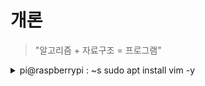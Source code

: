 # 개론 <br>

>"알고리즘 + 자료구조 = 프로그램"




<details><summary>pi@raspberrypi : ~s sudo apt install vim -y
</summary>
<table>
        <thead>
            <tr>
                <th>이름</th>
                <th>나이</th>
                <th>직업</th>
            </tr>
        </thead>
        <tbody>
            <tr>
                <td>김철수</td>
                <td>25</td>
                <td>개발자</td>
            </tr>
            <tr>
                <td>이영희</td>
                <td>30</td>
                <td>디자이너</td>
            </tr>
            <tr>
                <td>박민수</td>
                <td>28</td>
                <td>마케터</td>
            </tr>
        </tbody>
    </table>
</details>





